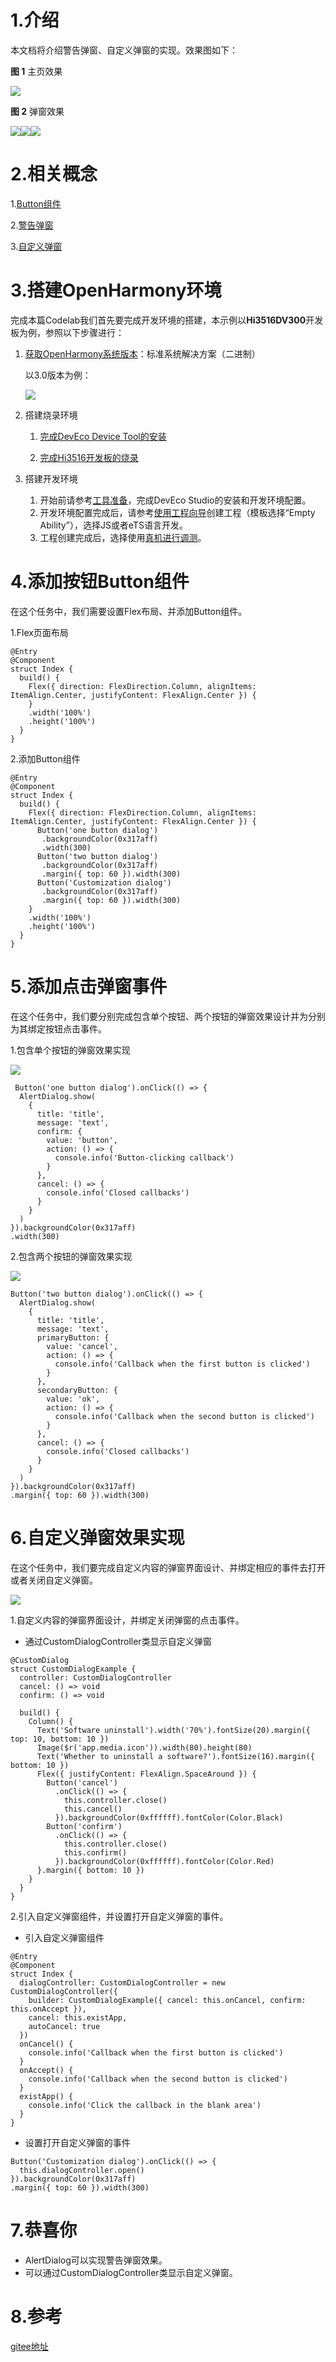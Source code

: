 # 1.介绍

本文档将介绍警告弹窗、自定义弹窗的实现。效果图如下：

**图 1**  主页效果<a name="fig36936213910"></a>  


![](figures/IMG_20211214_194906.jpg)

**图 2**  弹窗效果<a name="fig20465286404"></a>  


![](figures/IMG_20211214_194929.jpg)![](figures/IMG_20211214_194949.jpg)![](figures/IMG_20211214_195001.jpg)

# 2.相关概念

1.[Button组件](https://gitee.com/openharmony/docs/blob/master/zh-cn/application-dev/reference/arkui-js/js-components-basic-button.md)

2.[警告弹窗](https://gitee.com/openharmony/docs/blob/master/zh-cn/application-dev/reference/arkui-ts/ts-basic-components-button.md)

3.[自定义弹窗](https://gitee.com/openharmony/docs/blob/master/zh-cn/application-dev/reference/arkui-ts/ts-methods-custom-dialog-box.md)

# 3.搭建OpenHarmony环境

完成本篇Codelab我们首先要完成开发环境的搭建，本示例以**Hi3516DV300**开发板为例，参照以下步骤进行：

1. [获取OpenHarmony系统版本](https://gitee.com/openharmony/docs/blob/master/zh-cn/device-dev/get-code/sourcecode-acquire.md#%E8%8E%B7%E5%8F%96%E6%96%B9%E5%BC%8F3%E4%BB%8E%E9%95%9C%E5%83%8F%E7%AB%99%E7%82%B9%E8%8E%B7%E5%8F%96)：标准系统解决方案（二进制）

   以3.0版本为例：

   ![](figures/取版本.png)

2. 搭建烧录环境

   1.  [完成DevEco Device Tool的安装](https://gitee.com/openharmony/docs/blob/master/zh-cn/device-dev/quick-start/quickstart-standard-env-setup.md)

   2.  [完成Hi3516开发板的烧录](https://gitee.com/openharmony/docs/blob/master/zh-cn/device-dev/quick-start/quickstart-lite-steps-hi3516-burn.md)

3. 搭建开发环境
   1. 开始前请参考[工具准备](https://gitee.com/openharmony/docs/blob/master/zh-cn/application-dev/quick-start/start-overview.md#%E5%B7%A5%E5%85%B7%E5%87%86%E5%A4%87)，完成DevEco Studio的安装和开发环境配置。
   2. 开发环境配置完成后，请参考[使用工程向导](https://gitee.com/openharmony/docs/blob/master/zh-cn/application-dev/quick-start/start-with-ets.md#%E5%88%9B%E5%BB%BAets%E5%B7%A5%E7%A8%8B)创建工程（模板选择“Empty Ability”），选择JS或者eTS语言开发。
   3. 工程创建完成后，选择使用[真机进行调测](https://gitee.com/openharmony/docs/blob/master/zh-cn/application-dev/quick-start/start-with-ets.md#%E4%BD%BF%E7%94%A8%E7%9C%9F%E6%9C%BA%E8%BF%90%E8%A1%8C%E5%BA%94%E7%94%A8)。

# 4.添加按钮Button组件

在这个任务中，我们需要设置Flex布局、并添加Button组件。

1.Flex页面布局

```
@Entry
@Component
struct Index {
  build() {
    Flex({ direction: FlexDirection.Column, alignItems: ItemAlign.Center, justifyContent: FlexAlign.Center }) {
    }
    .width('100%')
    .height('100%')
  }
}
```

2.添加Button组件

```
@Entry
@Component
struct Index {
  build() {
    Flex({ direction: FlexDirection.Column, alignItems: ItemAlign.Center, justifyContent: FlexAlign.Center }) {
      Button('one button dialog')
       .backgroundColor(0x317aff)
       .width(300)
      Button('two button dialog')
       .backgroundColor(0x317aff)
       .margin({ top: 60 }).width(300)
      Button('Customization dialog')
       .backgroundColor(0x317aff)
       .margin({ top: 60 }).width(300)
    }
    .width('100%')
    .height('100%')
  }
}
```

# 5.添加点击弹窗事件

在这个任务中，我们要分别完成包含单个按钮、两个按钮的弹窗效果设计并为分别为其绑定按钮点击事件。

1.包含单个按钮的弹窗效果实现

![](figures/IMG_20211214_194929-0.jpg)

```
 Button('one button dialog').onClick(() => {
  AlertDialog.show(
	{
	  title: 'title',
	  message: 'text',
	  confirm: {
		value: 'button',
		action: () => {
		  console.info('Button-clicking callback')
		}
	  },
	  cancel: () => {
		console.info('Closed callbacks')
	  }
	}
  )
}).backgroundColor(0x317aff)
.width(300)
```

2.包含两个按钮的弹窗效果实现

![](figures/IMG_20211214_194949-1.jpg)

```
Button('two button dialog').onClick(() => {
  AlertDialog.show(
	{
	  title: 'title',
	  message: 'text',
	  primaryButton: {
		value: 'cancel',
		action: () => {
		  console.info('Callback when the first button is clicked')
		}
	  },
	  secondaryButton: {
		value: 'ok',
		action: () => {
		  console.info('Callback when the second button is clicked')
		}
	  },
	  cancel: () => {
		console.info('Closed callbacks')
	  }
	}
  )
}).backgroundColor(0x317aff)
.margin({ top: 60 }).width(300)
```

# 6.自定义弹窗效果实现

在这个任务中，我们要完成自定义内容的弹窗界面设计、并绑定相应的事件去打开或者关闭自定义弹窗。

![](figures/IMG_20211214_195001-2.jpg)

1.自定义内容的弹窗界面设计，并绑定关闭弹窗的点击事件。

-   通过CustomDialogController类显示自定义弹窗

```
@CustomDialog
struct CustomDialogExample {
  controller: CustomDialogController
  cancel: () => void
  confirm: () => void

  build() {
    Column() {
      Text('Software uninstall').width('70%').fontSize(20).margin({ top: 10, bottom: 10 })
      Image($r('app.media.icon')).width(80).height(80)
      Text('Whether to uninstall a software?').fontSize(16).margin({ bottom: 10 })
      Flex({ justifyContent: FlexAlign.SpaceAround }) {
        Button('cancel')
          .onClick(() => {
            this.controller.close()
            this.cancel()
          }).backgroundColor(0xffffff).fontColor(Color.Black)
        Button('confirm')
          .onClick(() => {
            this.controller.close()
            this.confirm()
          }).backgroundColor(0xffffff).fontColor(Color.Red)
      }.margin({ bottom: 10 })
    }
  }
}
```

2.引入自定义弹窗组件，并设置打开自定义弹窗的事件。

-   引入自定义弹窗组件

```
@Entry
@Component
struct Index {
  dialogController: CustomDialogController = new CustomDialogController({
    builder: CustomDialogExample({ cancel: this.onCancel, confirm: this.onAccept }),
    cancel: this.existApp,
    autoCancel: true
  })
  onCancel() {
    console.info('Callback when the first button is clicked')
  }
  onAccept() {
    console.info('Callback when the second button is clicked')
  }
  existApp() {
    console.info('Click the callback in the blank area')
  }
}

```

-   设置打开自定义弹窗的事件

```
Button('Customization dialog').onClick(() => {
  this.dialogController.open()
}).backgroundColor(0x317aff)
.margin({ top: 60 }).width(300)
```

# 7.恭喜你

-   AlertDialog可以实现警告弹窗效果。
-   可以通过CustomDialogController类显示自定义弹窗。

# 8.参考

[gitee地址](https://gitee.com/openharmony/codelabs/tree/master/ETSUI/CustomDialogEts)